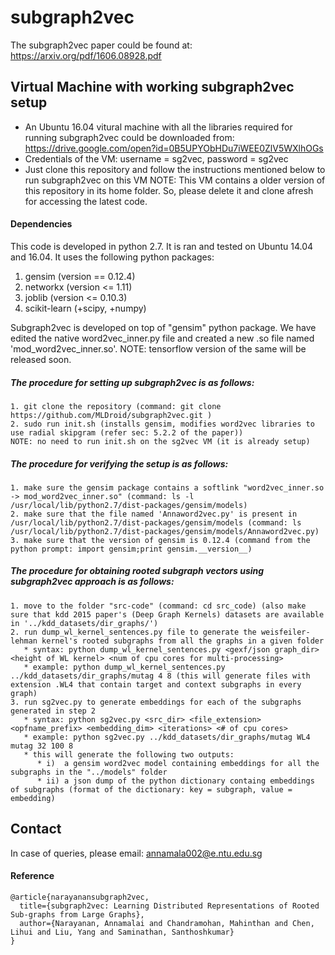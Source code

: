 # subgraph2vec

The subgraph2vec paper could be found at: https://arxiv.org/pdf/1606.08928.pdf 

## Virtual Machine with working subgraph2vec setup ##
* An Ubuntu 16.04 vitural machine with all the libraries required for running subgraph2vec could be downloaded from: https://drive.google.com/open?id=0B5UPYObHDu7iWEE0ZlV5WXlhOGs
* Credentials of the VM: username = sg2vec, password = sg2vec
* Just clone this repository and follow the instructions mentioned below to run subgraph2vec on this VM
NOTE: This VM contains a older version of this repository in its home folder. So, please delete it and clone afresh for accessing the latest code. 

#### Dependencies
This code is developed in python 2.7. It is ran and tested on Ubuntu 14.04 and 16.04.
It uses the following python packages:
1. gensim (version == 0.12.4)
2. networkx (version <= 1.11)
3. joblib (version <= 0.10.3)
4. scikit-learn (+scipy, +numpy)

Subgraph2vec is developed on top of "gensim" python package.
We have edited the native word2vec_inner.py file and created a new .so file named 'mod_word2vec_inner.so'.
NOTE: tensorflow version of the same will be released soon.

#####  The procedure for setting up subgraph2vec is as follows:
	1. git clone the repository (command: git clone https://github.com/MLDroid/subgraph2vec.git )
	2. sudo run init.sh (installs gensim, modifies word2vec libraries to use radial skipgram (refer sec: 5.2.2 of the paper))
	NOTE: no need to run init.sh on the sg2vec VM (it is already setup)

#####  The procedure for verifying the setup is as follows:
	1. make sure the gensim package contains a softlink "word2vec_inner.so -> mod_word2vec_inner.so" (command: ls -l /usr/local/lib/python2.7/dist-packages/gensim/models)
	2. make sure that the file named 'Annaword2vec.py' is present in /usr/local/lib/python2.7/dist-packages/gensim/models (command: ls /usr/local/lib/python2.7/dist-packages/gensim/models/Annaword2vec.py)
	3. make sure that the version of gensim is 0.12.4 (command from the python prompt: import gensim;print gensim.__version__)

#####  The procedure for obtaining rooted subgraph vectors using subgraph2vec approach is as follows:
	1. move to the folder "src-code" (command: cd src_code) (also make sure that kdd 2015 paper's (Deep Graph Kernels) datasets are available in '../kdd_datasets/dir_graphs/')
	2. run dump_wl_kernel_sentences.py file to generate the weisfeiler-lehman kernel's rooted subgraphs from all the graphs in a given folder
	   * syntax: python dump_wl_kernel_sentences.py <gexf/json graph_dir> <height of WL kernel> <num of cpu cores for multi-processing>
	   * example: python dump_wl_kernel_sentences.py ../kdd_datasets/dir_graphs/mutag 4 8 (this will generate files with extension .WL4 that contain target and context subgraphs in every graph)
	3. run sg2vec.py to generate embeddings for each of the subgraphs generated in step 2
	   * syntax: python sg2vec.py <src_dir> <file_extension> <opfname_prefix> <embedding_dim> <iterations> <# of cpu cores>
	   * example: python sg2vec.py ../kdd_datasets/dir_graphs/mutag WL4 mutag 32 100 8
	   * this will generate the following two outputs:
	      * i)  a gensim word2vec model containing embeddings for all the subgraphs in the "../models" folder
	      * ii) a json dump of the python dictionary containg embeddings of subgraphs (format of the dictionary: key = subgraph, value = embedding)


## Contact ##
In case of queries, please email: annamala002@e.ntu.edu.sg

#### Reference
	@article{narayanansubgraph2vec,
	  title={subgraph2vec: Learning Distributed Representations of Rooted Sub-graphs from Large Graphs},
	  author={Narayanan, Annamalai and Chandramohan, Mahinthan and Chen, Lihui and Liu, Yang and Saminathan, Santhoshkumar}
	}

